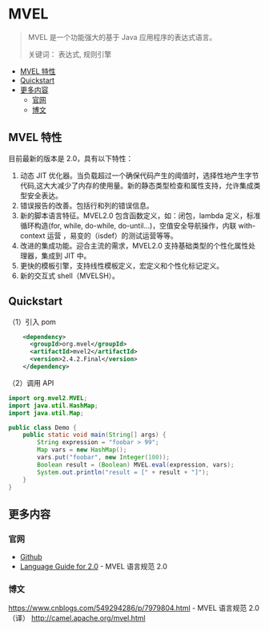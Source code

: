 # MVEL

> MVEL 是一个功能强大的基于 Java 应用程序的表达式语言。
>
> 关键词： 表达式, 规则引擎

<!-- TOC depthFrom:2 depthTo:3 -->

- [MVEL 特性](#mvel-特性)
- [Quickstart](#quickstart)
- [更多内容](#更多内容)
    - [官网](#官网)
    - [博文](#博文)

<!-- /TOC -->

## MVEL 特性

目前最新的版本是 2.0，具有以下特性：

1. 动态 JIT 优化器。当负载超过一个确保代码产生的阈值时，选择性地产生字节代码,这大大减少了内存的使用量。新的静态类型检查和属性支持，允许集成类型安全表达。
2. 错误报告的改善。包括行和列的错误信息。
3. 新的脚本语言特征。MVEL2.0 包含函数定义，如：闭包，lambda 定义，标准循环构造(for, while, do-while, do-until…)，空值安全导航操作，内联 with-context 运营 ，易变的（isdef）的测试运营等等。
4. 改进的集成功能。迎合主流的需求，MVEL2.0 支持基础类型的个性化属性处理器，集成到 JIT 中。
5. 更快的模板引擎，支持线性模板定义，宏定义和个性化标记定义。
6. 新的交互式 shell（MVELSH）。

## Quickstart

（1）引入 pom

```xml
    <dependency>
      <groupId>org.mvel</groupId>
      <artifactId>mvel2</artifactId>
      <version>2.4.2.Final</version>
    </dependency>
```

（2）调用 API

```java
import org.mvel2.MVEL;
import java.util.HashMap;
import java.util.Map;

public class Demo {
    public static void main(String[] args) {
        String expression = "foobar > 99";
        Map vars = new HashMap();
        vars.put("foobar", new Integer(100));
        Boolean result = (Boolean) MVEL.eval(expression, vars);
        System.out.println("result = [" + result + "]");
    }
}
```

## 更多内容

### 官网

- [Github](https://github.com/mvel/mvel/)
- [Language Guide for 2.0](http://mvel.documentnode.com/) - MVEL 语言规范 2.0

### 博文

https://www.cnblogs.com/549294286/p/7979804.html - MVEL 语言规范 2.0（译）
http://camel.apache.org/mvel.html

